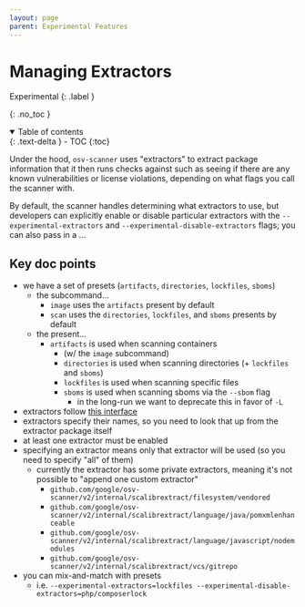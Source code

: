 ```yaml
---
layout: page
parent: Experimental Features
---
```


# Managing Extractors

Experimental
{: .label }

{: .no_toc }

<details open markdown="block">
  <summary>
    Table of contents
  </summary>
  {: .text-delta }
- TOC
{:toc}
</details>

Under the hood, `osv-scanner` uses "extractors" to extract package information that it then runs checks against such as
seeing if there are any known vulnerabilities or license violations, depending on what flags you call the scanner with.

By default, the scanner handles determining what extractors to use, but developers can explicitly enable or disable
particular extractors with the `--experimental-extractors` and `--experimental-disable-extractors` flags; you can also
pass in a ...

## Key doc points

- we have a set of presets (`artifacts`, `directories`, `lockfiles`, `sboms`)
  - the subcommand...
    - `image` uses the `artifacts` present by default
    - `scan` uses the `directories`, `lockfiles`, and `sboms` presents by default
  - the present...
    - `artifacts` is used when scanning containers
      - (w/ the `image` subcommand)
      - `directories` is used when scanning directories (+ `lockfiles` and `sboms`)
      - `lockfiles` is used when scanning specific files
      - `sboms` is used when scanning sboms via the `--sbom` flag
        - in the long-run we want to deprecate this in favor of `-L`
- extractors follow [this interface](https://github.com/google/osv-scalibr/blob/main/extractor/extractor.go#L24-L31)
- extractors specify their names, so you need to look that up from the extractor package itself
- at least one extractor must be enabled
- specifying an extractor means only that extractor will be used (so you need to specify "all" of them)
  - currently the extractor has some private extractors, meaning it's not possible to "append one custom extractor"
    - `github.com/google/osv-scanner/v2/internal/scalibrextract/filesystem/vendored`
    - `github.com/google/osv-scanner/v2/internal/scalibrextract/language/java/pomxmlenhanceable`
    - `github.com/google/osv-scanner/v2/internal/scalibrextract/language/javascript/nodemodules`
    - `github.com/google/osv-scanner/v2/internal/scalibrextract/vcs/gitrepo`
- you can mix-and-match with presets
  - i.e. `--experimental-extractors=lockfiles --experimental-disable-extractors=php/composerlock`
